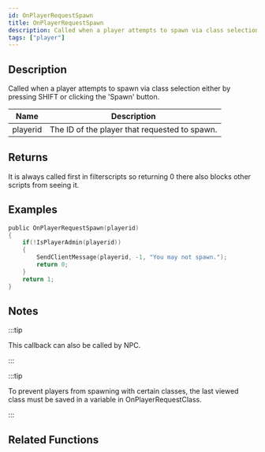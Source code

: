 ```yaml
---
id: OnPlayerRequestSpawn
title: OnPlayerRequestSpawn
description: Called when a player attempts to spawn via class selection either by pressing SHIFT or clicking the 'Spawn' button.
tags: ["player"]
---
```


## Description

Called when a player attempts to spawn via class selection either by pressing SHIFT or clicking the 'Spawn' button.

| Name     | Description                                   |
| -------- | --------------------------------------------- |
| playerid | The ID of the player that requested to spawn. |

## Returns

It is always called first in filterscripts so returning 0 there also blocks other scripts from seeing it.

## Examples

```c
public OnPlayerRequestSpawn(playerid)
{
    if(!IsPlayerAdmin(playerid))
    {
        SendClientMessage(playerid, -1, "You may not spawn.");
        return 0;
    }
    return 1;
}
```

## Notes

:::tip

This callback can also be called by NPC.

:::

:::tip

To prevent players from spawning with certain classes, the last viewed class must be saved in a variable in OnPlayerRequestClass.

:::

## Related Functions
